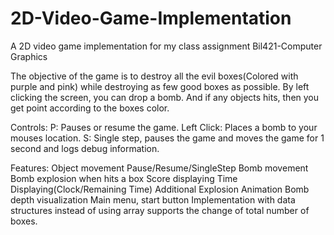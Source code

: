 # 2D-Video-Game-Implementation
A 2D video game implementation for my class assignment Bil421-Computer Graphics 

The objective of the game is to destroy all the evil boxes(Colored with purple and pink) while destroying as few good boxes as possible.
By left clicking the screen, you can drop a bomb. And if any objects hits, then you get point according to the boxes color.

Controls:
P: Pauses or resume the game.
Left Click: Places a bomb to your mouses location.
S: Single step, pauses the game and moves the game for 1 second and logs debug information.

Features:
Object movement
Pause/Resume/SingleStep
Bomb movement
Bomb explosion when hits a box
Score displaying
Time Displaying(Clock/Remaining Time)
Additional Explosion Animation
Bomb depth visualization
Main menu, start button
Implementation with data structures instead of using array supports the change of total number of boxes.

